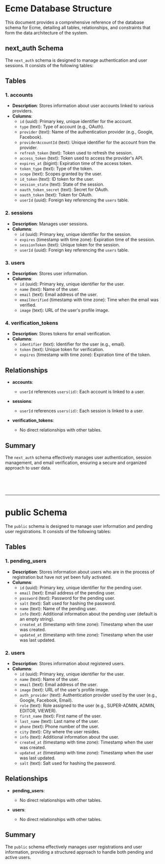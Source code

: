 # Ecme Database Structure

This document provides a comprehensive reference of the database schema for Ecme, detailing all tables, relationships, and constraints that form the data architecture of the system.

## next_auth Schema

The `next_auth` schema is designed to manage authentication and user sessions. It consists of the following tables:

## Tables

### 1. accounts

- **Description**: Stores information about user accounts linked to various providers.
- **Columns**:
    - `id` (uuid): Primary key, unique identifier for the account.
    - `type` (text): Type of account (e.g., OAuth).
    - `provider` (text): Name of the authentication provider (e.g., Google, Facebook).
    - `providerAccountId` (text): Unique identifier for the account from the provider.
    - `refresh_token` (text): Token used to refresh the session.
    - `access_token` (text): Token used to access the provider's API.
    - `expires_at` (bigint): Expiration time of the access token.
    - `token_type` (text): Type of the token.
    - `scope` (text): Scopes granted by the user.
    - `id_token` (text): ID token for the user.
    - `session_state` (text): State of the session.
    - `oauth_token_secret` (text): Secret for OAuth.
    - `oauth_token` (text): Token for OAuth.
    - `userId` (uuid): Foreign key referencing the `users` table.

### 2. sessions

- **Description**: Manages user sessions.
- **Columns**:
    - `id` (uuid): Primary key, unique identifier for the session.
    - `expires` (timestamp with time zone): Expiration time of the session.
    - `sessionToken` (text): Unique token for the session.
    - `userId` (uuid): Foreign key referencing the `users` table.

### 3. users

- **Description**: Stores user information.
- **Columns**:
    - `id` (uuid): Primary key, unique identifier for the user.
    - `name` (text): Name of the user.
    - `email` (text): Email address of the user.
    - `emailVerified` (timestamp with time zone): Time when the email was verified.
    - `image` (text): URL of the user's profile image.

### 4. verification_tokens

- **Description**: Stores tokens for email verification.
- **Columns**:
    - `identifier` (text): Identifier for the user (e.g., email).
    - `token` (text): Unique token for verification.
    - `expires` (timestamp with time zone): Expiration time of the token.

## Relationships

- **accounts**:

    - `userId` references `users(id)`: Each account is linked to a user.

- **sessions**:

    - `userId` references `users(id)`: Each session is linked to a user.

- **verification_tokens**:
    - No direct relationships with other tables.

## Summary

The `next_auth` schema effectively manages user authentication, session management, and email verification, ensuring a secure and organized approach to user data.

<br>
<br>
<br>

---

# public Schema

The `public` schema is designed to manage user information and pending user registrations. It consists of the following tables:

## Tables

### 1. pending_users

- **Description**: Stores information about users who are in the process of registration but have not yet been fully activated.
- **Columns**:
    - `id` (uuid): Primary key, unique identifier for the pending user.
    - `email` (text): Email address of the pending user.
    - `password` (text): Password for the pending user.
    - `salt` (text): Salt used for hashing the password.
    - `name` (text): Name of the pending user.
    - `info` (text): Additional information about the pending user (default is an empty string).
    - `created_at` (timestamp with time zone): Timestamp when the user was created.
    - `updated_at` (timestamp with time zone): Timestamp when the user was last updated.

### 2. users

- **Description**: Stores information about registered users.
- **Columns**:
    - `id` (uuid): Primary key, unique identifier for the user.
    - `name` (text): Name of the user.
    - `email` (text): Email address of the user.
    - `image` (text): URL of the user's profile image.
    - `auth_provider` (text): Authentication provider used by the user (e.g., Google, Facebook, Email).
    - `role` (text): Role assigned to the user (e.g., SUPER-ADMIN, ADMIN, EDITOR, VIEWER).
    - `first_name` (text): First name of the user.
    - `last_name` (text): Last name of the user.
    - `phone` (text): Phone number of the user.
    - `city` (text): City where the user resides.
    - `info` (text): Additional information about the user.
    - `created_at` (timestamp with time zone): Timestamp when the user was created.
    - `updated_at` (timestamp with time zone): Timestamp when the user was last updated.
    - `salt` (text): Salt used for hashing the password.

## Relationships

- **pending_users**:

    - No direct relationships with other tables.

- **users**:
    - No direct relationships with other tables.

## Summary

The `public` schema effectively manages user registrations and user information, providing a structured approach to handle both pending and active users.
